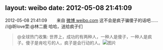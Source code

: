 layout: weibo
date: 2012-05-08 21:41:09
---
<meta name="referrer" content="no-referrer" />

2012-05-08 21:41:09  &nbsp;&nbsp;&nbsp;&nbsp;&nbsp;&nbsp; 来自 <a href="http://weibo.com/" rel="nofollow">微博 weibo.com</a>
这不会是疯子骗傻子的话吧…… //@昕love萱:@林二鹿 哈哈，送给疯子们
>  @全球热门收集: 世界上，成功的有两种人，一种人是傻子，一种人是疯子。傻子是肯吃亏的人，疯子是会行动的人。 ​​​
>  ![图片](https://ww1.sinaimg.cn/large/5cdf73cbgw1dsr56cvl0zj.jpg)
